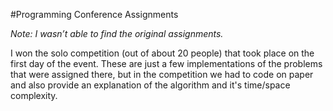 #Programming Conference Assignments

*Note: I wasn’t able to find the original assignments.*

I won the solo competition (out of about 20 people) that took place on the first day of the event. These are just a few implementations of the problems that were assigned there, but in the competition we had to code on paper and also provide an explanation of the algorithm and it's time/space complexity.
